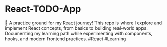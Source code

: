 # React-TODO-App
🚀 A practice ground for my React journey! This repo is where I explore and implement React concepts, from basics to building real-world apps. Documenting my learning path while experimenting with components, hooks, and modern frontend practices. #React #Learning
